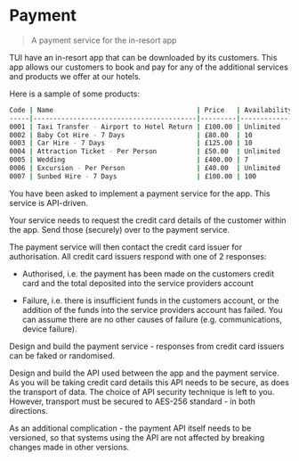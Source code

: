 # Payment
> A payment service for the in-resort app

TUI have an in-resort app that can be downloaded by its customers.  This app allows our customers to book and pay for any of the additional services and products we offer at our hotels.

Here is a sample of some products:

```bash
Code | Name                                    | Price   | Availability
-----|-----------------------------------------|---------|-------------
0001 | Taxi Transfer - Airport to Hotel Return | £100.00 | Unlimited
0002 | Baby Cot Hire - 7 Days                  | £80.00  | 10
0003 | Car Hire - 7 Days                       | £125.00 | 10
0004 | Attraction Ticket - Per Person          | £50.00  | Unlimited
0005 | Wedding                                 | £400.00 | 7
0006 | Excursion - Per Person                  | £40.00  | Unlimited
0007 | Sunbed Hire - 7 Days                    | £100.00 | 100
```

You have been asked to implement a payment service for the app.  This service is API-driven.

Your service needs to request the credit card details of the customer within the app.  Send those (securely) over to the payment service.

The payment service will then contact the credit card issuer for authorisation.  All credit card issuers respond with one of 2 responses:

* Authorised, i.e. the payment has been made on the customers credit card and the total deposited into the service providers account

* Failure, i.e. there is insufficient funds in the customers account, or the addition of the funds into the service providers account has failed.  You can assume there are no other causes of failure (e.g. communications, device failure).

Design and build the payment service - responses from credit card issuers can be faked or randomised.

Design and build the API used between the app and the payment service.  As you will be taking credit card details this API needs to be secure, as does the transport of data.  The choice of API security technique is left to you.  However, transport must be secured to AES-256 standard - in both directions.

As an additional complication - the payment API itself needs to be versioned, so that systems using the API are not affected by breaking changes made in other versions.
